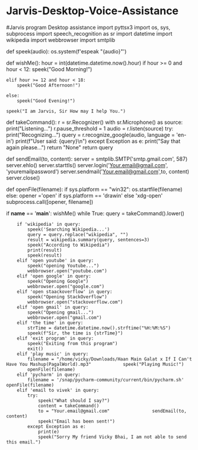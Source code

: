 # Jarvis-Desktop-Voice-Assistance
#Jarvis program Desktop assistance
import pyttsx3
import os, sys, subprocess
import speech_recognition as sr
import datetime
import wikipedia
import webbrowser
import smtplib

def speek(audio):
    os.system(f'espeak "{audio}"')

def wishMe():
    hour = int(datetime.datetime.now().hour)
    if hour >= 0 and hour < 12:
        speek("Good Morning!")

    elif hour >= 12 and hour < 18:
        speek("Good Afternoon!")

    else:
        speek("Good Evening!")

    speek("I am Jarvis, Sir How may I help You.")

def takeCommand():
    r = sr.Recognizer()
    with sr.Microphone() as source:
        print("Listening...")
        r.pause_threshold = 1        audio = r.listen(source)
    try:
        print("Recognizing...")
        query = r.recognize_google(audio, language = 'en-in')
        print(f"User said: {query}\n")
    except Exception as e:
        print("Say that again please...")
        return "None"    return query

def sendEmail(to, content):
    server = smtplib.SMTP('smtp.gmail.com', 587)
    server.ehlo()
    server.starttls()
    server.login('Your.email@gmail.com', 'youremailpassword')
    server.sendmail('Your.email@gmail.com',to, content)
    server.close()

def openFile(filename):
    if sys.platform == "win32":
        os.startfile(filename)
    else:
        opener ='open' if sys.platform == 'drawin' else 'xdg-open'        subprocess.call([opener, filename])





if __name__ == '__main__':
    wishMe()
    while True:
        query = takeCommand().lower()

        if 'wikipedia' in query:
            speek('Searching Wikipedia...')
            query = query.replace("wikipedia", "")
            result = wikipedia.summary(query, sentences=3)
            speek("According to Wikipedia")
            print(result)
            speek(result)
        elif 'open youtube' in query:
            speek("opening Youtube...")
            webbrowser.open("youtube.com")
        elif 'open google' in query:
            speek("Opening Google")
            webbrowser.open("google.com")
        elif 'open staackoverflow' in query:
            speek("Opening StackOverflow")
            webbrowser.open("stackoverflow.com")
        elif 'open gmail' in query:
            speek("Opening gmail...")
            webbrowser.open("gmail.com")
        elif 'the time' in query:
            strTime = datetime.datetime.now().strftime("%H:%M:%S")
            speek(f"Sir, the time is {strTime}")
        elif 'exit program' in query:
            speek("Exiting from this program")
            exit()
        elif 'play music' in query:
            filename = "/home/vicky/Downloads/Haan Main Galat x If I Can't Have You Mashup(PagalWorld).mp3"            speek("Playing Music!")
            openFile(filename)
        elif 'pycharm' in query:
            filename = '/snap/pycharm-community/current/bin/pycharm.sh'            openFile(filename)
        elif 'email to vivek' in query:
            try:
                speek("What should I say?")
                content = takeCommand()
                to = "Your.email@gmail.com"                sendEmail(to, content)
                speek("Email has been sent!")
            except Exception as e:
                print(e)
                speek("Sorry My friend Vicky Bhai, I am not able to send this email.")

